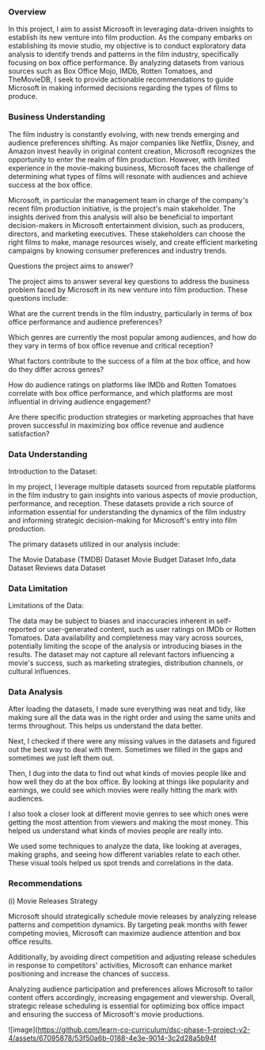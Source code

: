 ### Overview

In this project, I aim to assist Microsoft in leveraging data-driven insights to establish its new venture into film production. 
As the company embarks on establishing its movie studio, my objective is to conduct exploratory data analysis to identify trends and patterns in the film industry, specifically focusing on box office performance. By analyzing datasets from various sources such as Box Office Mojo, IMDb, Rotten Tomatoes, and TheMovieDB, I seek to provide actionable recommendations to guide Microsoft in making informed decisions regarding the types of films to produce.

### Business Understanding

The film industry is constantly evolving, with new trends emerging and audience preferences shifting. As major companies like Netflix, Disney, and Amazon invest heavily in original content creation, Microsoft recognizes the opportunity to enter the realm of film production. However, with limited experience in the movie-making business, Microsoft faces the challenge of determining what types of films will resonate with audiences and achieve success at the box office.

Microsoft, in particular the management team in charge of the company's recent film production initiative, is the project's main stakeholder. The insights derived from this analysis will also be beneficial to important decision-makers in Microsoft entertainment division, such as producers, directors, and marketing executives. These stakeholders can choose the right films to make, manage resources wisely, and create efficient marketing campaigns by knowing consumer preferences and industry trends.

Questions the project aims to answer?

The project aims to answer several key questions to address the business problem faced by Microsoft in its new venture into film production. These questions include:

What are the current trends in the film industry, particularly in terms of box office performance and audience preferences?

Which genres are currently the most popular among audiences, and how do they vary in terms of box office revenue and critical reception?

What factors contribute to the success of a film at the box office, and how do they differ across genres?

How do audience ratings on platforms like IMDb and Rotten Tomatoes correlate with box office performance, and which platforms are most influential in driving audience engagement?

Are there specific production strategies or marketing approaches that have proven successful in maximizing box office revenue and audience satisfaction?

### Data Understanding

Introduction to the Dataset:

In my project, I leverage multiple datasets sourced from reputable platforms in the film industry to gain insights into various aspects of movie production, performance, and reception. These datasets provide a rich source of information essential for understanding the dynamics of the film industry and informing strategic decision-making for Microsoft's entry into film production.

The primary datasets utilized in our analysis include:

The Movie Database (TMDB) Dataset
Movie Budget Dataset 
Info_data Dataset
Reviews data Dataset

### Data Limitation

Limitations of the Data:

The data may be subject to biases and inaccuracies inherent in self-reported or user-generated content, such as user ratings on IMDb or Rotten Tomatoes.
Data availability and completeness may vary across sources, potentially limiting the scope of the analysis or introducing biases in the results.
The dataset may not capture all relevant factors influencing a movie's success, such as marketing strategies, distribution channels, or cultural influences.

### Data Analysis

After loading the datasets, I made sure everything was neat and tidy, like making sure all the data was in the right order and using the same units and terms throughout. This helps us understand the data better.

Next, I checked if there were any missing values in the datasets and figured out the best way to deal with them. Sometimes we filled in the gaps and sometimes we just left them out.

Then, I dug into the data to find out what kinds of movies people like and how well they do at the box office. By looking at things like popularity and earnings, we could see which movies were really hitting the mark with audiences.

I also took a closer look at different movie genres to see which ones were getting the most attention from viewers and making the most money. This helped us understand what kinds of movies people are really into.

We used some  techniques to analyze the data, like looking at averages, making graphs, and seeing how different variables relate to each other. These visual tools helped us spot trends and correlations in the data.

### Recommendations

(i) Movie Releases Strategy

Microsoft should strategically schedule movie releases by analyzing release patterns and competition dynamics. By targeting peak months with fewer competing movies, Microsoft can maximize audience attention and box office results. 

Additionally, by avoiding direct competition and adjusting release schedules in response to competitors' activities, Microsoft can enhance market positioning and increase the chances of success. 

Analyzing audience participation and preferences allows Microsoft to tailor content offers accordingly, increasing engagement and viewership. Overall, strategic release scheduling is essential for optimizing box office impact and ensuring the success of Microsoft's movie productions.

![image](https://github.com/learn-co-curriculum/dsc-phase-1-project-v2-4/assets/67095878/53f50a6b-0188-4e3e-9014-3c2d28a5b94f



